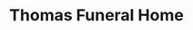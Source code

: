 ---
title: "Thomas Funeral Home"
url: /fuquay-varina/thomas-funeral-home/
shop: funeral directors
---